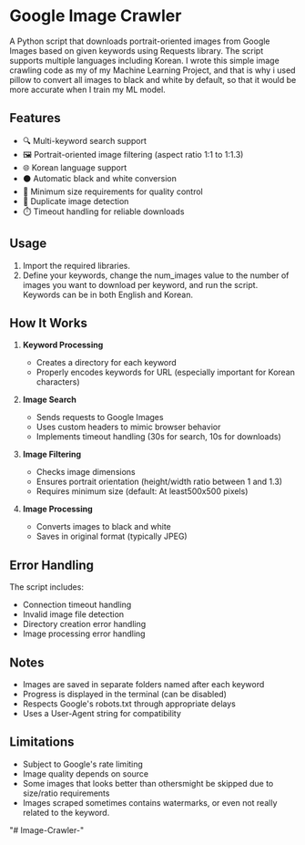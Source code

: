 # Google Image Crawler

A Python script that downloads portrait-oriented images from Google Images based on given keywords using Requests library. The script supports multiple languages including Korean. I wrote this simple image crawling code as my of my Machine Learning Project, and that is why i used pillow to convert all images to black and white by default, so that it would be more accurate when I train my ML model. 

## Features

- 🔍 Multi-keyword search support
- 🖼️ Portrait-oriented image filtering (aspect ratio 1:1 to 1:1.3)
- 🌐 Korean language support
- ⚫️ Automatic black and white conversion
- 📏 Minimum size requirements for quality control
- 🚫 Duplicate image detection
- ⏱️ Timeout handling for reliable downloads

## Usage
1. Import the required libraries.
2. Define your keywords, change the num_images value to the number of images you want to download per keyword, and run the script. Keywords can be in both English and Korean.

## How It Works

1. **Keyword Processing**
   - Creates a directory for each keyword
   - Properly encodes keywords for URL (especially important for Korean characters)

2. **Image Search**
   - Sends requests to Google Images
   - Uses custom headers to mimic browser behavior
   - Implements timeout handling (30s for search, 10s for downloads)

3. **Image Filtering**
   - Checks image dimensions
   - Ensures portrait orientation (height/width ratio between 1 and 1.3)
   - Requires minimum size (default: At least500x500 pixels)

4. **Image Processing**
   - Converts images to black and white
   - Saves in original format (typically JPEG)

## Error Handling

The script includes:
- Connection timeout handling
- Invalid image file detection
- Directory creation error handling
- Image processing error handling

## Notes

- Images are saved in separate folders named after each keyword
- Progress is displayed in the terminal (can be disabled)
- Respects Google's robots.txt through appropriate delays
- Uses a User-Agent string for compatibility

## Limitations

- Subject to Google's rate limiting
- Image quality depends on source
- Some images that looks better than othersmight be skipped due to size/ratio requirements
- Images scraped sometimes contains watermarks, or even not really related to the keyword.

"# Image-Crawler-" 

